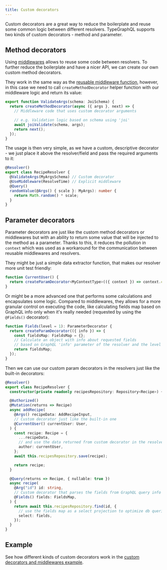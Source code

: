 ```yaml
---
title: Custom decorators
---
```


Custom decorators are a great way to reduce the boilerplate and reuse some common logic between different resolvers. TypeGraphQL supports two kinds of custom decorators - method and parameter.

## Method decorators

Using [middlewares](./middlewares.md) allows to reuse some code between resolvers. To further reduce the boilerplate and have a nicer API, we can create our own custom method decorators.

They work in the same way as the [reusable middleware function](./middlewares.md#reusable-middleware), however, in this case we need to call `createMethodDecorator` helper function with our middleware logic and return its value:

```ts
export function ValidateArgs(schema: JoiSchema) {
  return createMethodDecorator(async ({ args }, next) => {
    // Middleware code that uses custom decorator arguments

    // e.g. Validation logic based on schema using 'joi'
    await joiValidate(schema, args);
    return next();
  });
}
```

The usage is then very simple, as we have a custom, descriptive decorator - we just place it above the resolver/field and pass the required arguments to it:

```ts
@Resolver()
export class RecipeResolver {
  @ValidateArgs(MyArgsSchema) // Custom decorator
  @UseMiddleware(ResolveTime) // Explicit middleware
  @Query()
  randomValue(@Args() { scale }: MyArgs): number {
    return Math.random() * scale;
  }
}
```

## Parameter decorators

Parameter decorators are just like the custom method decorators or middlewares but with an ability to return some value that will be injected to the method as a parameter. Thanks to this, it reduces the pollution in `context` which was used as a workaround for the communication between reusable middlewares and resolvers.

They might be just a simple data extractor function, that makes our resolver more unit test friendly:

```ts
function CurrentUser() {
  return createParamDecorator<MyContextType>(({ context }) => context.currentUser);
}
```

Or might be a more advanced one that performs some calculations and encapsulates some logic. Compared to middlewares, they allows for a more granular control on executing the code, like calculating fields map based on GraphQL info only when it's really needed (requested by using the `@Fields()` decorator):

```ts
function Fields(level = 1): ParameterDecorator {
  return createParamDecorator(({ info }) => {
    const fieldsMap: FieldsMap = {};
    // Calculate an object with info about requested fields
    // based on GraphQL 'info' parameter of the resolver and the level parameter
    return fieldsMap;
  });
}
```

Then we can use our custom param decorators in the resolvers just like the built-in decorators:

```ts
@Resolver()
export class RecipeResolver {
  constructor(private readonly recipesRepository: Repository<Recipe>) {}

  @Authorized()
  @Mutation(returns => Recipe)
  async addRecipe(
    @Args() recipeData: AddRecipeInput,
    // Custom decorator just like the built-in one
    @CurrentUser() currentUser: User,
  ) {
    const recipe: Recipe = {
      ...recipeData,
      // and use the data returned from custom decorator in the resolver code
      author: currentUser,
    };
    await this.recipesRepository.save(recipe);

    return recipe;
  }

  @Query(returns => Recipe, { nullable: true })
  async recipe(
    @Arg("id") id: string,
    // Custom decorator that parses the fields from GraphQL query info
    @Fields() fields: FieldsMap,
  ) {
    return await this.recipesRepository.find(id, {
      // use the fields map as a select projection to optimize db queries
      select: fields,
    });
  }
}
```

## Example

See how different kinds of custom decorators work in the [custom decorators and middlewares example](../examples/middlewares-custom-decorators).
